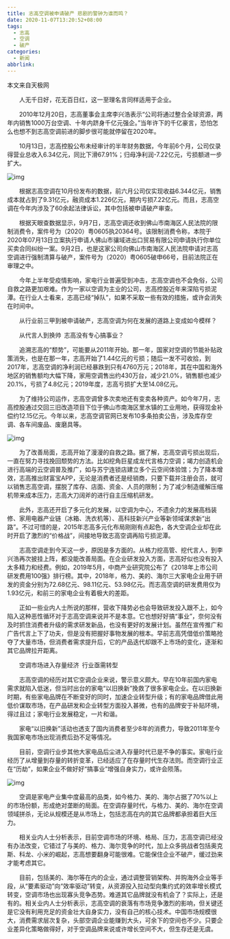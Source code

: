 ```yaml
---
title: 志高空调被申请破产 悲剧的警钟为谁而鸣？
date: 2020-11-07T13:20:52+08:00
tags:
  - 志高
  - 空调
  - 破产
categories:
  - 新闻
abbrlink:
---
```


本文来自天极网

　　人无千日好，花无百日红，这一至理名言同样适用于企业。

　　2010年12月20日，志高董事会主席李兴浩表示“公司将通过整合全球资源，两年内销售1000万台空调、十年内跻身千亿元强企。”当年许下的千亿豪言，恐怕怎么也想不到志高空调前进的脚步很可能就停留在2020年。

　　10月13日，志高控股公布未经审计的半年财务数据，今年前6个月，公司仅录得营业总收入6.34亿元，同比下滑67.91%；归母净利润-7.22亿元，亏损额进一步扩大。

![img](https://cdn.jsdelivr.net/gh/yakeing/Documentation@main/Hexo/images/0049-kcaeqzw9269720.jpg)

　　根据志高空调在10月份发布的数据，前六月公司仅实现收益6.344亿元，销售成本就占到了9.31亿元，融资成本1.226亿元，期内亏损7.22亿元。而且，志高空调在今年内涉及了60余起法律诉讼，其中包括被申请破产审查。

　　根据天眼查数据显示，9月7日，志高空调还收到佛山市南海区人民法院的限制消费令，案件号为（2020）粤0605执20364号。该限制消费令称，本院于2020年07月13日立案执行申请人佛山市骧域进出口贸易有限公司申请执行你单位买卖合同纠纷一案。9月2日，也是这家公司向佛山市南海区人民法院申请对志高空调进行强制清算与破产，案件号为（2020）粤0605破申66号，目前法院正在审理之中。

　　今年上半年受疫情影响，家电行业普遍受到冲击，志高空调也不会免俗，公司自救之路更加艰难。作为一家以空调为主业的公司，志高控股近年来深陷亏损泥潭。在行业人士看来，志高已经“掉队”，如果不采取一些有效的措施，或许会消失在时间中。

　　从行业前三甲到被申请破产，志高空调为何在发展的道路上变成如今模样？

　　从代言人到换帅 志高没有专心搞事业？

　　追溯志高的“颓势”，可能要从2011年开始。那一年，国家对空调的节能补贴政策消失，也是在那一年，志高开始了1.44亿元的亏损；随后一发不可收拾，到2017年，志高空调的净利润已经暴跌到只有4760万元；2018年，其在中国和海外地区的销售额均大幅下降，家用空调售出约430万台，减少21.0%，销售额也减少20.1%，亏损了4.8亿元；2019年度，志高亏损扩大至14.08亿元。

　　为了维持公司运作，志高空调曾多次卖地还有变卖各种资产。如今年7月，志高控股通过交回三旧改造项目下位于佛山市南海区里水镇的工业用地，获得现金补偿约12.15亿元。今年以来，志高空调官网已发布10多条拍卖公告，涉及库存空调、各车间废品、废磨具等。

![img](https://cdn.jsdelivr.net/gh/yakeing/Documentation@main/Hexo/images/9523-kcaeqzw9269740.jpg)

　　为了改善局面，志高开始了漫漫的自救之路。据了解，志高空调亏损出现后，一直在努力寻找挽回颓势的方法。比如挖角巨星成龙代言格力空调；竭力创造机会进行高端的云空调普及推广，如与苏宁连锁店建立多个云空间体验馆；为了降本增效，志高推出财富宝APP，无论是消费者还是经销商，只要下载并注册会员，就可以销售志高空调，摆脱了库存、店面、资金、人员的限制；为了减少制造缓解压缩机带来成本压力，志高大刀阔斧的进行自主压缩机研发。

　　此外，志高还开启了多元化的发展，以空调为中心，不遗余力的发展高档装修、家用电器产业链（冰箱、洗衣机等）、高科技新兴产业等新领域谋求新“出路”。不过可惜的是，2015年志高多元化布局刚刚有点起色，各大空调企业却在此时开启了激烈的“价格战”，间接地导致志高空调再陷亏损泥潭。

　　志高空调走到今天这一步，原因是多方面的。从格力挖高管、挖代言人，到李兴浩再次披挂上阵，都没能改善局面。在企业研发投入方面，志高好似也没有投入太多精力和经费。例如，2019年5月，中商产业研究院公布了《2018年上市公司研发费用100强》排行榜。其中，2018年，格力、美的、海尔三大家电企业用于研发的资金分别为72.68亿元、98.11亿元、53.98亿元。而志高空调的研发费用仅为1.93亿元，和前三的家电企业有着极大的差距。

　　正如一些业内人士所说的那样，营收下降势必也会导致研发投入跟不上，如今陷入这种恶性循环对于志高空调来说并不是本意。它也想好好搞“事业”，奈何没有及时抓住消费者升级的需求研发新品，也没有更好的发展计划。虽然在宣传推广和广告代言上下了功夫，但是没有把握好事物发展的根本。早前志高凭借低价策略抢夺了大量市场，但消费者需求提升后，它的产品迭代却跟不上市场的变化，逐渐和其它品牌拉开距离。

　　空调市场进入存量经济 行业亟需转型

　　志高空调的经历对其它空调企业来说，警示意义颇大。早在10年前国内家电需求就陷入低迷，但当时出台的家电“以旧换新”挽救了很多家电企业。在以旧换新时期，有些家电品牌在不断变好的同时，加速企业转型升级；有的家电品牌借此用低价谋取市场，在产品研发和企业转型方面投入甚微，也有的品牌安于补贴环境，得过且过；家电行业发展稳定，一片和谐。

　　家电“以旧换新”活动也透支了国内消费者至少8年的消费力，导致2011年至今我国家电市场出现消费后劲不足等情况。

　　目前，空调行业步其他大家电品后尘进入存量时代已是不争的事实。家电行业经历了从增量到存量的转折变革，已经适应了在存量时代生存法则。而空调行业正在“历劫”，如果企业不做好好“搞事业”增强自身实力，或许会陨落。

![img](https://cdn.jsdelivr.net/gh/yakeing/Documentation@main/Hexo/images/f417-kcaeqzw9269768.jpg)

　　空调是家电产业集中度最高的品类，如今格力、美的、海尔占据了70%以上的市场份额，形成绝对垄断的局面。在空调存量时代，与格力、美的、海尔在空调领域拼杀，无论从规模还是从市场上，包括志高在内的其它品牌都承担着巨大压力。

　　相关业内人士分析表示，目前空调市场的环境、格局、压力，志高空调已经没有办法改变，它错过了与美的、格力、海尔竞争的时代，加上众多挑战者包括奥克斯、科龙、小米的崛起，志高想要翻身可能很难。它能保住企业不破产，缓过劲来才能考虑其它。

　　目前，包括美的、海尔等在内的企业，通过调整营销架构、并购海外企业等手段，从“要素驱动”向“效率驱动”转变，从资源投入拉动型向集约式的效率增长模式转变，空调市场也出现寡头竞争态势。难道其它品牌就没有机会了？实际上，还是有的。相关业内人士分析表示，志高空调的衰落有市场竞争激烈的影响，但关键还是它没有利用充足的资金壮大自身实力，没有自己的核心技术。中国市场规模很大，消费需求层次复杂，头部空调企业能赚到大头，可余下的空间也不少。只要企业差异化策略做得好，对于空调品牌来说或许增长空间不大，但生存还是无虞。